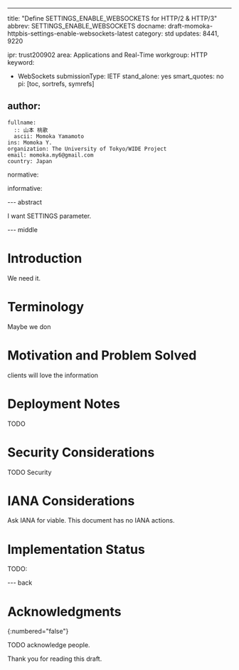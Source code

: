 ---
title: "Define SETTINGS_ENABLE_WEBSOCKETS for HTTP/2 & HTTP/3"
abbrev: SETTINGS_ENABLE_WEBSOCKETS
docname: draft-momoka-httpbis-settings-enable-websockets-latest
category: std
updates: 8441, 9220

ipr: trust200902
area: Applications and Real-Time
workgroup: HTTP
keyword:
  - WebSockets
submissionType:
  IETF
stand_alone: yes
smart_quotes: no
pi: [toc, sortrefs, symrefs]

author:
 -
    fullname:
      :: 山本 桃歌
      ascii: Momoka Yamamoto
    ins: Momoka Y.
    organization: The University of Tokyo/WIDE Project
    email: momoka.my6@gmail.com
    country: Japan



normative:




informative:




--- abstract

I want SETTINGS parameter.


--- middle

# Introduction


We need it.


# Terminology

Maybe we don

# Motivation and Problem Solved
clients will love the information





# Deployment Notes
TODO


# Security Considerations

TODO Security


# IANA Considerations

Ask IANA for viable.
This document has no IANA actions.

# Implementation Status

TODO:

--- back

# Acknowledgments
{:numbered="false"}

TODO acknowledge people.

Thank you for reading this draft.
